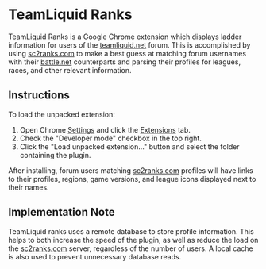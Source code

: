 # TeamLiquid Ranks

TeamLiquid Ranks is a Google Chrome extension which displays ladder information for users of the [teamliquid.net](http://teamliquid.net) forum. This is accomplished by using [sc2ranks.com](http://sc2ranks.com) to make a best guess at matching forum usernames with their [battle.net](http://battle.net) counterparts and parsing their profiles for leagues, races, and other relevant information.

## Instructions

To load the unpacked extension:
1. Open Chrome [Settings](chrome://settings) and click the [Extensions](chrome://extensions) tab.
2. Check the "Developer mode" checkbox in the top right.
3. Click the "Load unpacked extension..." button and select the folder containing the plugin.

After installing, forum users matching [sc2ranks.com](http://sc2ranks.com) profiles will have links to their profiles, regions, game versions, and league icons displayed next to their names.

## Implementation Note

TeamLiquid ranks uses a remote database to store profile information. This helps to both increase the speed of the plugin, as well as reduce the load on the [sc2ranks.com](http://sc2ranks.com) server, regardless of the number of users. A local cache is also used to prevent unnecessary database reads.